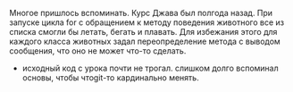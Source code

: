 Многое пришлось вспоминать. Курс Джава был полгода назад.
При запуске цикла for с обращением к методу поведения животного все из списка смогли бы летать, бегать и плавать.
Для избежания этого для каждого класса животных задал переопределение метода с выводом сообщения, что оно не может что-то сделать.
- исходный код с урока почти не трогал. слишком долго вспоминал основы, чтобы чтоgit-то кардинально менять.